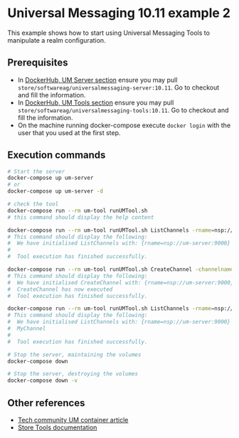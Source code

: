 # Universal Messaging 10.11 example 2

This example shows how to start using Universal Messaging Tools to manipulate a realm configuration.

## Prerequisites

- In [DockerHub, UM Server section](https://hub.docker.com/_/softwareag-universalmessaging-server) ensure you may pull `store/softwareag/universalmessaging-server:10.11`. Go to checkout and fill the information.
- In [DockerHub, UM Tools section](https://hub.docker.com/_/softwareag-universalmessaging-tools) ensure you may pull `store/softwareag/universalmessaging-tools:10.11`. Go to checkout and fill the information.
- On the machine running docker-compose execute `docker login` with the user that you used at the first step.

## Execution commands

```sh
# Start the server
docker-compose up um-server
# or 
docker-compose up um-server -d

# check the tool
docker-compose run --rm um-tool runUMTool.sh
# this command should display the help content

docker-compose run --rm um-tool runUMTool.sh ListChannels -rname=nsp://um-server:9000
# This command should display the following:
#  We have initialised ListChannels with: {rname=nsp://um-server:9000}
#
#  Tool execution has finished successfully.

docker-compose run --rm um-tool runUMTool.sh CreateChannel -channelname=MyChannel -rname=nsp://um-server:9000
# This command should display the following:
#  We have initialised CreateChannel with: {rname=nsp://um-server:9000, channelname=MyChannel}
#  CreateChannel has now executed
#  Tool execution has finished successfully.

docker-compose run --rm um-tool runUMTool.sh ListChannels -rname=nsp://um-server:9000
# This command should display the following:
#  We have initialised ListChannels with: {rname=nsp://um-server:9000}
#  MyChannel
#
#  Tool execution has finished successfully.

# Stop the server, maintaining the volumes
docker-compose down

# Stop the server, destroying the volumes
docker-compose down -v
```

## Other references

- [Tech community UM container article](https://tech.forums.softwareag.com/t/universal-messaging-as-a-docker-container/254169)
- [Store Tools documentation](https://documentation.softwareag.com/universal_messaging/num10-11/10-11_UM_webhelp/index.html#page/um-webhelp%2Fco-clu_syntax_stores.html)

